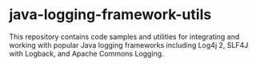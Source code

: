 # java-logging-framework-utils
This repository contains code samples and utilities for integrating and working with popular Java logging frameworks including Log4j 2, SLF4J with Logback, and Apache Commons Logging.
